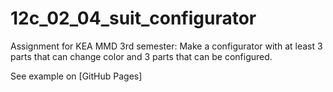 # 12c_02_04_suit_configurator

Assignment for KEA MMD 3rd semester: Make a configurator with at least 3 parts that can change color and 3 parts that can be configured.

See example on [GitHub Pages]
